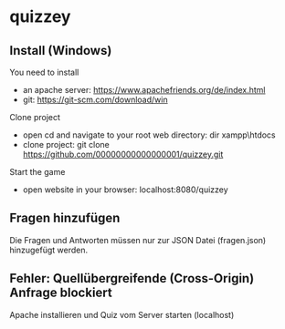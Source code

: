 # quizzey

## Install (Windows)
You need to install
- an apache server: https://www.apachefriends.org/de/index.html
- git: https://git-scm.com/download/win

Clone project
- open cd and navigate to your root web directory: dir xampp\htdocs
- clone project: git clone https://github.com/00000000000000001/quizzey.git

Start the game
- open website in your browser: localhost:8080/quizzey
## Fragen hinzufügen
Die Fragen und Antworten müssen nur zur JSON Datei (fragen.json) hinzugefügt werden.
## Fehler: Quellübergreifende (Cross-Origin) Anfrage blockiert
Apache installieren und Quiz vom Server starten (localhost)
